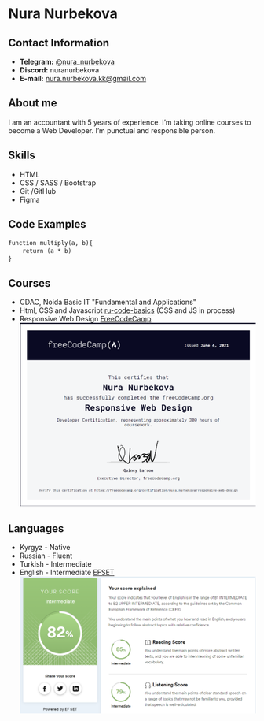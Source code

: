 # Nura Nurbekova

## Contact Information
* **Telegram:** [@nura_nurbekova](https://t.me/nura_nurbekova)
* **Discord:** nuranurbekova
* **E-mail:** nura.nurbekova.kk@gmail.com

## About me
I am an accountant with 5 years of experience. I’m taking online courses to become a Web Developer. I’m punctual and responsible person.

## Skills
* HTML
* CSS / SASS / Bootstrap
* Git /GitHub
* Figma

## Code Examples
``` 
function multiply(a, b){
    return (a * b)
}
```

## Courses
* CDAC, Noida Basic IT "Fundamental and Applications"
* Html, CSS and Javascript [ru-code-basics](https://ru.code-basics.com/) (CSS and JS in process)
* Responsive Web Design [FreeCodeCamp](https://www.freecodecamp.org/)
![FCC Certification](FCC.png)

## Languages
* Kyrgyz - Native
* Russian - Fluent
* Turkish - Intermediate
* English - Intermediate [EFSET](https://www.efset.org/quick-check/)
![English test](en.png)

